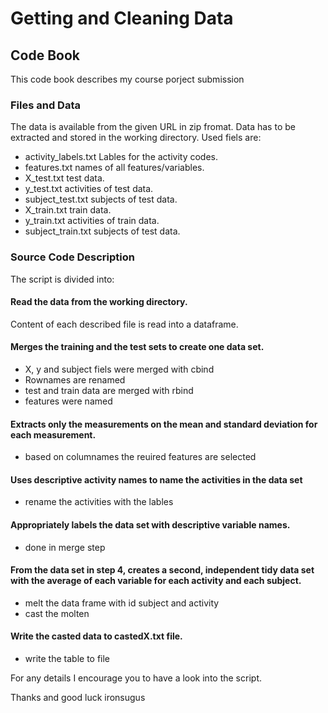 # Getting and Cleaning Data
## Code Book
This code book describes my course porject submission
### Files and Data
The data is available from the given URL in zip fromat. Data has to be extracted and stored in the working directory.
Used fiels are:
- activity_labels.txt Lables for the activity codes.
- features.txt names of all features/variables.
- X_test.txt test data.
- y_test.txt activities of test data.
- subject_test.txt subjects of test data.
- X_train.txt train data.
- y_train.txt activities of train data.
- subject_train.txt subjects of test data.

### Source Code Description
The script is divided into:
#### Read the data from the working directory.
Content of each described file is read into a dataframe.
#### Merges the training and the test sets to create one data set.
- X, y and subject fiels were merged with cbind
- Rownames are renamed
- test and train data are merged with rbind
- features were named

#### Extracts only the measurements on the mean and standard deviation for each measurement. 
- based on columnames the reuired features are selected

#### Uses descriptive activity names to name the activities in the data set
- rename the activities with the lables

#### Appropriately labels the data set with descriptive variable names. 
- done in merge step

#### From the data set in step 4, creates a second, independent tidy data set with the average of each variable for each activity and each subject.
- melt the data frame with id subject and activity
- cast the molten 

#### Write the casted data to castedX.txt file.
- write the table to file

For any details I encourage you to have a look into the script.

Thanks and good luck 
ironsugus
